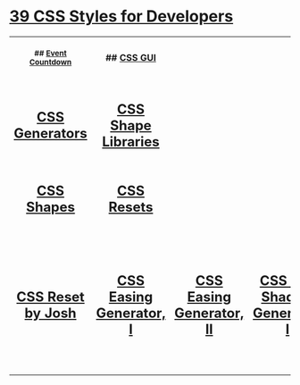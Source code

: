 <h1 id="title"><a href="https://www.frontendplanet.com/useful-css-tools/" target="_blank" rel="noopener">39 CSS Styles for Developers</a></h1>

<table>
<tr>
<th align="center">
<img width="441" height="1">
<p>
<small>
## <a href="https://chrisburnell.com/event-countdown/" target="_blank" rel="noopener">Event Countdown</a>
</small>
</p>
</th>
<th align="center">
<img width="441" height="1">
## <a href="https://cssgui.com/" target="_blank" rel="noopener">CSS GUI</a>
</th>
</tr>
<tr>
<td>

</tr>
<tr>
<td align="center">

## <a href="https://css-generators.com/polygon-shape/" target="_blank" rel="noopener">CSS Generators</a>

</td>
<td align="center">

## <a href="https://css-generators.com/ribbon-shapes/" target="_blank" rel="noopener">CSS Shape Libraries</a>

</td>
</tr>
<tr>
<td align="center">

## <a href="https://getcssscan.com/css-shapes" target="_blank" rel="noopener">CSS Shapes</a>

</td>
<td align="center">

## <a href="https://piccalil.li/blog/a-more-modern-css-reset/" target="_blank" rel="noopener">CSS Resets</a>

</td>
</tr>
<tr><td align="center">

## <a href="https://www.joshwcomeau.com/css/custom-css-reset/" target="_blank" rel="noopener">CSS Reset by Josh</a>

</td>
<td align="center">

## <a href="https://easyeasings.mauri.app/" target="_blank" rel="noopener">CSS Easing Generator, I</a>

</td>
<td align="center">

## <a href="https://epiceasing.com/?curve=0.470%2C0.000%2C0.745%2C0.715&language=css" target="_blank" rel="noopener">CSS Easing Generator, II</a>

</td>
<td align="center">

## <a href="https://alvarotrigo.com/shadow-gradients/" target="_blank" rel="noopener">CSS Box Shadow Generator, I</a>

</td>
<td align="center">

## <a href="https://boxshadows.xyz/" target="_blank" rel="noopener">CSS Box Shadow Generator, II</a>

</td>
<td align="center">

## <a href="https://flexbox.tech/" target="_blank" rel="noopener">CSS Flexbox Generator, I</a>

</td>
<td align="center">

## <a href="https://www.flexer.dev/" target="_blank" rel="noopener">CSS Flexbox Generator, II</a>

</td>
<td align="center">

## <a href="https://gridle.dev/" target="_blank" rel="noopener">CSS Grid Generator, I</a>

</td>
<td align="center">

## <a href="https://cssgrid-generator.netlify.app/" target="_blank" rel="noopener">CSS Grid Generator, II</a>

</td>
<td align="center">

## <a href="https://playground.eddydezuraud.com/craft/radius-master/" target="_blank" rel="noopener">CSS Border Radius Generator, I</a>

</td>
<td align="center">

## <a href="https://9elements.github.io/fancy-border-radius/" target="_blank" rel="noopener">CSS Border Radius Generator, II</a>

</td>
<td align="center">

## <a href="" target="_blank" rel="noopener">CSS Bor=der Generator, I</a>
https://wavier.art/

</td>
<td align="center">

## <a href="https://css-generators.com/custom-borders/" target="_blank" rel="noopener">CSS Border Generator, II</a>

</td>
<td align="center">

## <a href="https://open-props.style/" target="_blank" rel="noopener">Open Props (A whole lot of CSS stuff)</a>

</td>
<td align="center">

## <a href="https://www.metallicss.com/" target="_blank" rel="noopener">Metallic CSS</a>

</td>
<td align="center">

## <a href="https://scrollbar.app/" target="_blank" rel="noopener">CSS Scrollbar</a>

</td>
<td align="center">

## <a href="https://edent.gitlab.io/paper-prototype-css/" target="_blank" rel="noopener">Paper Prototypoe CSS</a>

</td>
<td align="center">

## <a href="https://lightningcss.dev/" target="_blank" rel="noopener">Lightening CSS</a>
An extremely fast CSS parser, transformer, bundler, and minifier.

</td>
<td align="center">

## <a href="https://chr15m.github.io/DoodleCSS/" target="_blank" rel="noopener">Doodle CSS</a>

</td>
<td align="center">

## <a href="https://github.com/brandonmcconnell/typed.css" target="_blank" rel="noopener">CSS Text Typing Animation</a>

</td>
<td align="center">

## <a href="https://codeadrian.github.io/clay.css/" target="_blank" rel="noopener">CSS Clay</a>

</td>
<td align="center">

## <a href="https://www.frontendplanet.com/best-icon-libraries/" target="_blank" rel="noopener">Icon Libraries</a>

</td>
<td align="center">

## <a href="" target="_blank" rel="noopener">Chrome Extensions for Developers</a>
https://www.frontendplanet.com/top-chrome-extensions-for-frontend-developers/
</td>
</tr>
</table>
